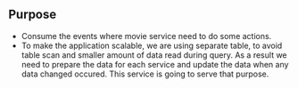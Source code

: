 ## Purpose

- Consume the events where movie service need to do some actions.
- To make the application scalable, we are using separate table, to avoid table scan and smaller amount of data read during query. As a result we need to prepare the data for each service and update the data when any data changed occured. This service is going to serve that purpose.
